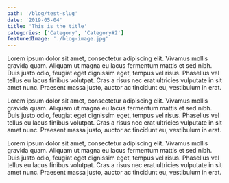 ```yaml
---
path: '/blog/test-slug'
date: '2019-05-04'
title: 'This is the title'
categories: ['Category', 'Category#2']
featuredImage: './blog-image.jpg'
---
```


Lorem ipsum dolor sit amet, consectetur adipiscing elit. Vivamus mollis gravida quam. Aliquam ut magna eu lacus fermentum mattis et sed nibh. Duis justo odio, feugiat eget dignissim eget, tempus vel risus. Phasellus vel tellus eu lacus finibus volutpat. Cras a risus nec erat ultricies vulputate in sit amet nunc. Praesent massa justo, auctor ac tincidunt eu, vestibulum in erat.

<!-- endexcerpt -->

<p>Lorem ipsum dolor sit amet, consectetur adipiscing elit. Vivamus mollis gravida quam. Aliquam ut magna eu lacus fermentum mattis et sed nibh. Duis justo odio, feugiat eget dignissim eget, tempus vel risus. Phasellus vel tellus eu lacus finibus volutpat. Cras a risus nec erat ultricies vulputate in sit amet nunc. Praesent massa justo, auctor ac tincidunt eu, vestibulum in erat. </p>

<p>Lorem ipsum dolor sit amet, consectetur adipiscing elit. Vivamus mollis gravida quam. Aliquam ut magna eu lacus fermentum mattis et sed nibh. Duis justo odio, feugiat eget dignissim eget, tempus vel risus. Phasellus vel tellus eu lacus finibus volutpat. Cras a risus nec erat ultricies vulputate in sit amet nunc. Praesent massa justo, auctor ac tincidunt eu, vestibulum in erat. </p>
